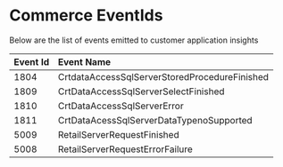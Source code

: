 # Commerce EventIds
Below are the list of events emitted to customer application insights

| Event Id | Event Name |
| :------- | :--------- |
| 1804 | CrtdataAccessSqlServerStoredProcedureFinished |
| 1809 | CrtDataAccessSqlServerSelectFinished |
| 1810 | CrtDataAccessSqlServerError |
| 1811 | CrtDataAcessSqlServerDataTypenoSupported |
| 5009 | RetailServerRequestFinished |
| 5008 | RetailServerRequestErrorFailure |
